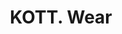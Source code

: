 ---
title: KOTT. Wear
text: Авторская одежда от Марии Кот
image:
  src: "/projects/kott.avif"
  alt: "KOTT. Wear"
  width: 1360
  height: "auto"
  format: "avif"
tags: Брендинг, Веб-дизайн, E-commerce
link: https://bit.ly/kottwear
---